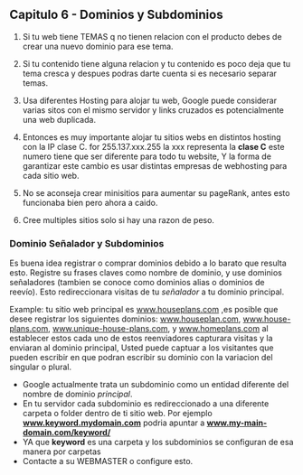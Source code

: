 ## Capitulo 6 - Dominios y Subdominios

1. Si tu web tiene TEMAS q no tienen relacion con el producto debes de crear una
nuevo dominio para ese tema.

2. Si tu contenido tiene alguna relacion y tu contenido es poco deja que tu tema
cresca y despues podras darte cuenta si es necesario separar temas.

3. Usa diferentes Hosting para alojar tu web, Google puede considerar varias sitos
con el mismo servidor y links cruzados es potencialmente  una web duplicada.

4. Entonces es muy importante alojar tu sitios webs en distintos hosting 
con la IP clase C.
for 255.137.xxx.255 la xxx representa la **clase C** este numero tiene que ser
diferente para todo tu website, Y la forma de garantizar este cambio es usar
distintas empresas de webhosting para cada sitio web.

5. No se aconseja crear minisitios para aumentar su pageRank, antes esto 
funcionaba bien pero ahora a caido.

6. Cree multiples sitios solo si hay una razon de peso.

### Dominio Señalador y Subdominios

Es buena idea registrar o comprar dominios debido a lo barato que resulta esto.
Registre su frases claves como nombre de dominio, y use dominios señaladores 
(tambien se conoce como dominios alias o dominios de reevío). Esto 
redireccionara visitas de tu *señalador* a tu dominio principal.

Example: 
tu sitio web principal es www.houseplans.com ,es posible que desee registrar los
siguientes dominios: www.houseplan.com, www.house-plans.com,
www.unique-house-plans.com,  y www.homeplans.com al establecer estos cada uno
de estos reenviadores capturara visitas y la enviaran al dominio principal,
Usted puede captuar a los visitantes que pueden escribir en  que 
podran escribir su dominio con la variacion del singular o plural.

* Google actualmente trata un subdominio como un entidad diferente
del nombre de dominio *principal*. 
* En tu servidor cada subdominio es redireccionado a una diferente carpeta o
folder dentro de ti sitio web. Por ejemplo **www.keyword.mydomain.com** podria 
apuntar a **www.my-main-domain.com/keyword/**
* YA que **keyword** es una carpeta y los subdominios se configuran de esa manera
por carpetas
* Contacte a su WEBMASTER o configure esto.
